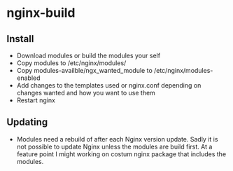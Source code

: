 # nginx-build

## Install

- Download modules or build the modules your self
- Copy modules to /etc/nginx/modules/
- Copy modules-availble/ngx_wanted_module to /etc/nginx/modules-enabled 
- Add changes to the templates used or nginx.conf depending on changes wanted and how you want to use them 
- Restart nginx

## Updating

- Modules need a rebuild of after each Nginx version update. Sadly it is not possible to update Nginx unless the modules are build first. At a feature point I might working on costum nginx package that includes the modules. 
